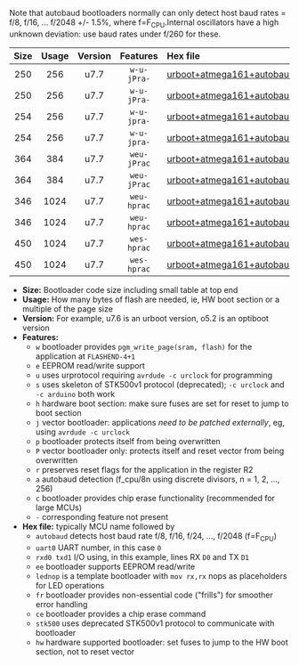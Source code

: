 Note that autobaud bootloaders normally can only detect host baud rates = f/8, f/16, ... f/2048 +/- 1.5%, where f=F<sub>CPU</sub>.Internal oscillators have a high unknown deviation: use baud rates under f/260 for these.

|Size|Usage|Version|Features|Hex file|
|:-:|:-:|:-:|:-:|:--|
|250|256|u7.7|`w-u-jPra-`|[urboot+atmega161+autobaud_uart0_rxd0_txd1_lednop.hex](https://raw.githubusercontent.com/stefanrueger/urboot.hex/main/mcus/atmega161/autobaud/urboot+atmega161+autobaud_uart0_rxd0_txd1_lednop.hex)|
|250|256|u7.7|`w-u-jPra-`|[urboot+atmega161+autobaud_uart1_rxb2_txb3_lednop.hex](https://raw.githubusercontent.com/stefanrueger/urboot.hex/main/mcus/atmega161/autobaud/urboot+atmega161+autobaud_uart1_rxb2_txb3_lednop.hex)|
|254|256|u7.7|`w-u-jpra-`|[urboot+atmega161+autobaud_uart0_rxd0_txd1_lednop_fr.hex](https://raw.githubusercontent.com/stefanrueger/urboot.hex/main/mcus/atmega161/autobaud/urboot+atmega161+autobaud_uart0_rxd0_txd1_lednop_fr.hex)|
|254|256|u7.7|`w-u-jpra-`|[urboot+atmega161+autobaud_uart1_rxb2_txb3_lednop_fr.hex](https://raw.githubusercontent.com/stefanrueger/urboot.hex/main/mcus/atmega161/autobaud/urboot+atmega161+autobaud_uart1_rxb2_txb3_lednop_fr.hex)|
|364|384|u7.7|`weu-jPrac`|[urboot+atmega161+autobaud_uart0_rxd0_txd1_ee_lednop_fr_ce.hex](https://raw.githubusercontent.com/stefanrueger/urboot.hex/main/mcus/atmega161/autobaud/urboot+atmega161+autobaud_uart0_rxd0_txd1_ee_lednop_fr_ce.hex)|
|364|384|u7.7|`weu-jPrac`|[urboot+atmega161+autobaud_uart1_rxb2_txb3_ee_lednop_fr_ce.hex](https://raw.githubusercontent.com/stefanrueger/urboot.hex/main/mcus/atmega161/autobaud/urboot+atmega161+autobaud_uart1_rxb2_txb3_ee_lednop_fr_ce.hex)|
|346|1024|u7.7|`weu-hprac`|[urboot+atmega161+autobaud_uart0_rxd0_txd1_ee_lednop_fr_ce_hw.hex](https://raw.githubusercontent.com/stefanrueger/urboot.hex/main/mcus/atmega161/autobaud/urboot+atmega161+autobaud_uart0_rxd0_txd1_ee_lednop_fr_ce_hw.hex)|
|346|1024|u7.7|`weu-hprac`|[urboot+atmega161+autobaud_uart1_rxb2_txb3_ee_lednop_fr_ce_hw.hex](https://raw.githubusercontent.com/stefanrueger/urboot.hex/main/mcus/atmega161/autobaud/urboot+atmega161+autobaud_uart1_rxb2_txb3_ee_lednop_fr_ce_hw.hex)|
|450|1024|u7.7|`wes-hprac`|[urboot+atmega161+autobaud_uart0_rxd0_txd1_ee_lednop_fr_ce_stk500_hw.hex](https://raw.githubusercontent.com/stefanrueger/urboot.hex/main/mcus/atmega161/autobaud/urboot+atmega161+autobaud_uart0_rxd0_txd1_ee_lednop_fr_ce_stk500_hw.hex)|
|450|1024|u7.7|`wes-hprac`|[urboot+atmega161+autobaud_uart1_rxb2_txb3_ee_lednop_fr_ce_stk500_hw.hex](https://raw.githubusercontent.com/stefanrueger/urboot.hex/main/mcus/atmega161/autobaud/urboot+atmega161+autobaud_uart1_rxb2_txb3_ee_lednop_fr_ce_stk500_hw.hex)|

- **Size:** Bootloader code size including small table at top end
- **Usage:** How many bytes of flash are needed, ie, HW boot section or a multiple of the page size
- **Version:** For example, u7.6 is an urboot version, o5.2 is an optiboot version
- **Features:**
  + `w` bootloader provides `pgm_write_page(sram, flash)` for the application at `FLASHEND-4+1`
  + `e` EEPROM read/write support
  + `u` uses urprotocol requiring `avrdude -c urclock` for programming
  + `s` uses skeleton of STK500v1 protocol (deprecated); `-c urclock` and `-c arduino` both work
  + `h` hardware boot section: make sure fuses are set for reset to jump to boot section
  + `j` vector bootloader: applications *need to be patched externally*, eg, using `avrdude -c urclock`
  + `p` bootloader protects itself from being overwritten
  + `P` vector bootloader only: protects itself and reset vector from being overwritten
  + `r` preserves reset flags for the application in the register R2
  + `a` autobaud detection (f_cpu/8n using discrete divisors, n = 1, 2, ..., 256)
  + `c` bootloader provides chip erase functionality (recommended for large MCUs)
  + `-` corresponding feature not present
- **Hex file:** typically MCU name followed by
  + `autobaud` detects host baud rate f/8, f/16, f/24, ..., f/2048 (f=F<sub>CPU</sub>)
  + `uart0` UART number, in this case `0`
  + `rxd0 txd1` I/O using, in this example, lines RX `D0` and TX `D1`
  + `ee` bootloader supports EEPROM read/write
  + `lednop` is a template bootloader with `mov rx,rx` nops as placeholders for LED operations
  + `fr` bootloader provides non-essential code ("frills") for smoother error handling
  + `ce` bootloader provides a chip erase command
  + `stk500` uses deprecated STK500v1 protocol to communicate with bootloader
  + `hw` hardware supported bootloader: set fuses to jump to the HW boot section, not to reset vector
